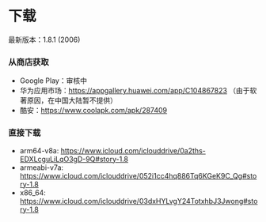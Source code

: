 # 下载

最新版本：1.8.1 (2006)

### 从商店获取
- Google Play：审核中
- 华为应用市场：https://appgallery.huawei.com/app/C104867823 （由于软著原因，在中国大陆暂不提供）
- 酷安：https://www.coolapk.com/apk/287409

### 直接下载
- arm64-v8a: https://www.icloud.com/iclouddrive/0a2ths-EDXLcguLiLqO3gD-9Q#story-1.8
- armeabi-v7a: https://www.icloud.com/iclouddrive/052i1cc4hq886Tq6KGeK9C_Qg#story-1.8
- x86_64: https://www.icloud.com/iclouddrive/03dxHYLvgY24TotxhbJ3Jwong#story-1.8
